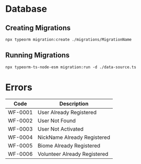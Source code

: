 # Database

## Creating Migrations
	npx typeorm migration:create ./migrations/MigrationName

## Running Migrations
	npx typeorm-ts-node-esm migration:run -d ./data-source.ts

# Errors
|Code|Description  |
|--|--|
|WF-0001 |User Already Registered|
|WF-0002 |User Not Found|
|WF-0003 |User Not Activated|
|WF-0004 |NickName Already Registered|
|WF-0005 |Biome Already Registered|
|WF-0006 |Volunteer Already Registered|